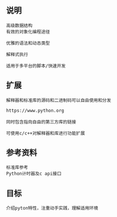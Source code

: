 ## 说明
    高级数据结构
    有效的对象化编程途径

    优雅的语法和动态类型

    解释式执行

    适用于多平台的脚本/快速开发

## 扩展
    解释器和标准库的源码和二进制码可以自由使用和分发

    https://www.python.org

    同时包含指向自由的第三方库的链接

    可使用c/c++对解释器和库进行功能扩展

## 参考资料
    标准库参考
    Python计时器及c api接口

## 目标
    介绍pyton特性，注重动手实践，理解适用环境
